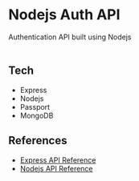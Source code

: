# Nodejs Auth API

Authentication API built using Nodejs <br /><br />

## Tech
* Express <br />
* Nodejs <br />
* Passport <br />
* MongoDB <br />

## References
* [Express API Reference](https://expressjs.com/en/api.html) <br />
* [Nodejs API Reference](https://nodejs.org/api/documentation.html) <br />
